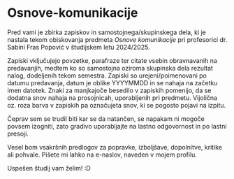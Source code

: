 # Osnove-komunikacije

Pred vami je zbirka zapiskov in samostojnega/skupinskega dela, ki je nastala tekom obiskovanja predmeta *Osnove komunikacije* pri profesorici dr. Sabini Fras Popović v študijskem letu 2024/2025.

Zapiski vključujejo povzetke, parafraze ter citate vsebin obravnavanih na predavanjih, medtem ko so samostojna oziroma skupinska dela rezultat nalog, dodeljenih tekom semestra. Zapiski so urejeni/poimenovani po datumu predavanja, datum je oblike YYYYMMDD in se nahaja na začetku imen datotek. Znaki za manjkajoče besedilo v zapiskih pomenijo, da se dodatna snov nahaja na prosojnicah, uporabljenih pri predmetu. Vijolična oz. roza barva v zapiskih pa označujeta snov, ki se pogosto pojavi na izpitu.

Čeprav sem se trudil biti kar se da natančen, se napakam ni mogoče povsem izogniti, zato gradivo uporabljajte na lastno odgovornost in po lastni presoji.

Vesel bom vsakršnih predlogov za popravke, izboljšave, dopolnitve, kritike ali pohvale. Pišete mi lahko na e-naslov, naveden v mojem profilu.

Uspešen študij vam želim! :D
